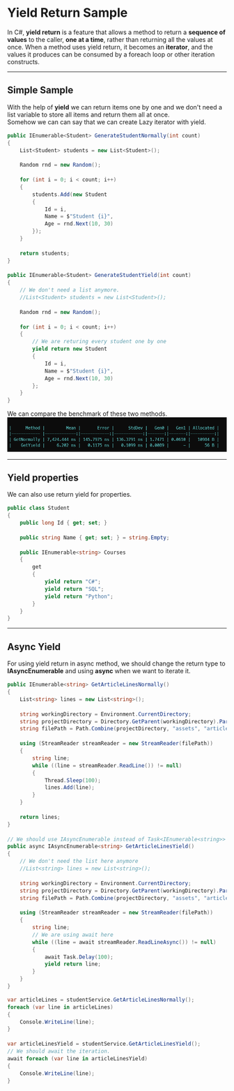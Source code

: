 # Yield Return Sample

In C#, **yield return** is a feature that allows a method to return a **sequence of values** to the caller, **one at a time**, rather than returning all the values at once. When a method uses yield return, it becomes an **iterator**, and the values it produces can be consumed by a foreach loop or other iteration constructs.

---
## Simple Sample
With the help of **yield** we can return items one by one and we don't need a list variable to store all items and return them all at once.<br>
Somehow we can can say that we can create Lazy iterator with yield.


```C#
public IEnumerable<Student> GenerateStudentNormally(int count)
{
    List<Student> students = new List<Student>();

    Random rnd = new Random();

    for (int i = 0; i < count; i++)
    {
        students.Add(new Student
        {
            Id = i,
            Name = $"Student {i}",
            Age = rnd.Next(10, 30)
        });
    }

    return students;
}

public IEnumerable<Student> GenerateStudentYield(int count)
{
    // We don't need a list anymore.
    //List<Student> students = new List<Student>();

    Random rnd = new Random();

    for (int i = 0; i < count; i++)
    {
        // We are returing every student one by one
        yield return new Student
        {
            Id = i,
            Name = $"Student {i}",
            Age = rnd.Next(10, 30)
        };
    }
}
```
We can compare the benchmark of these two methods.<br>
![Benchmark Image](assets/images/benchmark.png)

---

## Yield properties
We can also use return yield for properties.
```C#
public class Student
{
    public long Id { get; set; }

    public string Name { get; set; } = string.Empty;

    public IEnumerable<string> Courses 
    {
        get 
        {
            yield return "C#";
            yield return "SQL";
            yield return "Python";
        }
    }
}
```

---

## Async Yield

For using yield return in async method, we should change the return type to **IAsyncEnumerable** and using **async** when we want to iterate it.
```C#
public IEnumerable<string> GetArticleLinesNormally()
{
    List<string> lines = new List<string>();

    string workingDirectory = Environment.CurrentDirectory;
    string projectDirectory = Directory.GetParent(workingDirectory).Parent.Parent.FullName;
    string filePath = Path.Combine(projectDirectory, "assets", "article.txt");

    using (StreamReader streamReader = new StreamReader(filePath))
    {
        string line;
        while ((line = streamReader.ReadLine()) != null)
        {
            Thread.Sleep(100);
            lines.Add(line);
        }
    }

    return lines;
}

// We should use IAsyncEnumerable instead of Task<IEnumerable<string>>
public async IAsyncEnumerable<string> GetArticleLinesYield()
{
    // We don't need the list here anymore
    //List<string> lines = new List<string>();

    string workingDirectory = Environment.CurrentDirectory;
    string projectDirectory = Directory.GetParent(workingDirectory).Parent.Parent.FullName;
    string filePath = Path.Combine(projectDirectory, "assets", "article.txt");

    using (StreamReader streamReader = new StreamReader(filePath))
    {
        string line;
        // We are using await here
        while ((line = await streamReader.ReadLineAsync()) != null)
        {
            await Task.Delay(100);
            yield return line;
        }
    }
}
```
```C#
var articleLines = studentService.GetArticleLinesNormally();
foreach (var line in articleLines)
{
    Console.WriteLine(line);
}

var articleLinesYield = studentService.GetArticleLinesYield();
// We should await the iteration.
await foreach (var line in articleLinesYield)
{
    Console.WriteLine(line);
}
```